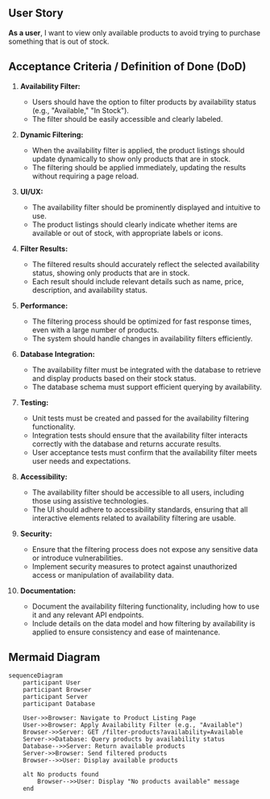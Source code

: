 ## User Story

**As a user**, I want to view only available products to avoid trying to purchase something that is out of stock.

## Acceptance Criteria / Definition of Done (DoD)

1. **Availability Filter:**
   - Users should have the option to filter products by availability status (e.g., "Available," "In Stock").
   - The filter should be easily accessible and clearly labeled.

2. **Dynamic Filtering:**
   - When the availability filter is applied, the product listings should update dynamically to show only products that are in stock.
   - The filtering should be applied immediately, updating the results without requiring a page reload.

3. **UI/UX:**
   - The availability filter should be prominently displayed and intuitive to use.
   - The product listings should clearly indicate whether items are available or out of stock, with appropriate labels or icons.

4. **Filter Results:**
   - The filtered results should accurately reflect the selected availability status, showing only products that are in stock.
   - Each result should include relevant details such as name, price, description, and availability status.

5. **Performance:**
   - The filtering process should be optimized for fast response times, even with a large number of products.
   - The system should handle changes in availability filters efficiently.

6. **Database Integration:**
   - The availability filter must be integrated with the database to retrieve and display products based on their stock status.
   - The database schema must support efficient querying by availability.

7. **Testing:**
   - Unit tests must be created and passed for the availability filtering functionality.
   - Integration tests should ensure that the availability filter interacts correctly with the database and returns accurate results.
   - User acceptance tests must confirm that the availability filter meets user needs and expectations.

8. **Accessibility:**
   - The availability filter should be accessible to all users, including those using assistive technologies.
   - The UI should adhere to accessibility standards, ensuring that all interactive elements related to availability filtering are usable.

9. **Security:**
   - Ensure that the filtering process does not expose any sensitive data or introduce vulnerabilities.
   - Implement security measures to protect against unauthorized access or manipulation of availability data.

10. **Documentation:**
    - Document the availability filtering functionality, including how to use it and any relevant API endpoints.
    - Include details on the data model and how filtering by availability is applied to ensure consistency and ease of maintenance.

## Mermaid Diagram

```mermaid
sequenceDiagram
    participant User
    participant Browser
    participant Server
    participant Database

    User->>Browser: Navigate to Product Listing Page
    User->>Browser: Apply Availability Filter (e.g., "Available")
    Browser->>Server: GET /filter-products?availability=Available
    Server->>Database: Query products by availability status
    Database-->>Server: Return available products
    Server->>Browser: Send filtered products
    Browser-->>User: Display available products

    alt No products found
        Browser-->>User: Display "No products available" message
    end
